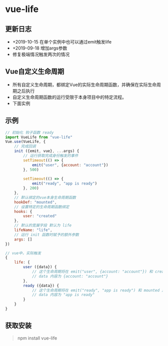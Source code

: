 # vue-life  

## 更新日志
 * +2019-10-15 在单个实例中也可以通过emit触发life
 * +2019-09-18 增加args参数
 * 修复极端情况触发两次的情况

## Vue自定义生命周期
 - 所有自定义生命周期，都绑定Vue的实际生命周期函数，并确保在实际生命周期之后执行
 - 自定义生命周期函数的运行受限于本身项目中的特定流程。
 - 下面实例

## 示例
````javascript
// 初始化 钩子函数 ready
import VueLife from "vue-life"
Vue.use(VueLife, {
    // 完成回调
    init ({emit, vue}, ...args) {
        // 运行获取完成身份触发的事件
        setTimeout(() => {
            emit("user", {account: "account"})
        }, 500)
        
        setTimeout(() => {
            emit("ready", "app is ready")
        }, 200)
    },
    // 默认绑定的vue本身生命周期函数
    hookDef: "mounted",
    // 设置特定的生命周期函数绑定
    hooks: {
        user: "created"
    },
    // 默认的宽展字段 默认为 life
    lifeName: "life",
    // 运行 init 函数时赋予的额外参数
    args: []
})

````

````javascript
// vue中，实际触发
{
    life: {
        user ({data}) {
            // 这个生命周期将在 emit("user", {account: "account"}) 和 created 之后来触发生命周期（hooks配置）
            // data 内容为 {account: "account"}
        },
        ready ({data}) {
            // 这个生命周期将在 emit("ready", "app is ready") 和 mounted 之后来触发生命周期（hookDef配置）
            // data 内容为 "app is ready"
        }
    }
}

````

## 获取安装  
> npm install vue-life
